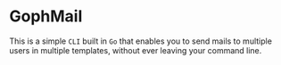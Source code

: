 # GophMail

This is a simple `CLI` built in `Go` that enables you to send mails to multiple users in multiple templates, without ever leaving your command line.
